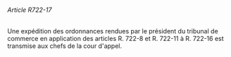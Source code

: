 ###### Article R722-17

Une expédition des ordonnances rendues par le président du tribunal de commerce en application des articles R. 722-8 et R. 722-11 à R. 722-16 est transmise aux chefs de la cour d'appel.

